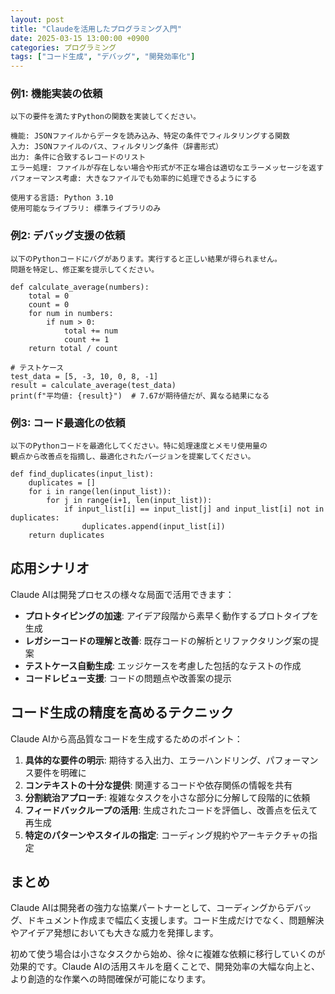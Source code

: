 ```yaml
---
layout: post
title: "Claudeを活用したプログラミング入門"
date: 2025-03-15 13:00:00 +0900
categories: プログラミング
tags: ["コード生成", "デバッグ", "開発効率化"]
---
```



### 例1: 機能実装の依頼

```
以下の要件を満たすPythonの関数を実装してください。

機能: JSONファイルからデータを読み込み、特定の条件でフィルタリングする関数
入力: JSONファイルのパス、フィルタリング条件（辞書形式）
出力: 条件に合致するレコードのリスト
エラー処理: ファイルが存在しない場合や形式が不正な場合は適切なエラーメッセージを返す
パフォーマンス考慮: 大きなファイルでも効率的に処理できるようにする

使用する言語: Python 3.10
使用可能なライブラリ: 標準ライブラリのみ
```

### 例2: デバッグ支援の依頼

```
以下のPythonコードにバグがあります。実行すると正しい結果が得られません。
問題を特定し、修正案を提示してください。

def calculate_average(numbers):
    total = 0
    count = 0
    for num in numbers:
        if num > 0:
            total += num
            count += 1
    return total / count

# テストケース
test_data = [5, -3, 10, 0, 8, -1]
result = calculate_average(test_data)
print(f"平均値: {result}")  # 7.67が期待値だが、異なる結果になる
```

### 例3: コード最適化の依頼

```
以下のPythonコードを最適化してください。特に処理速度とメモリ使用量の
観点から改善点を指摘し、最適化されたバージョンを提案してください。

def find_duplicates(input_list):
    duplicates = []
    for i in range(len(input_list)):
        for j in range(i+1, len(input_list)):
            if input_list[i] == input_list[j] and input_list[i] not in duplicates:
                duplicates.append(input_list[i])
    return duplicates
```

## 応用シナリオ

Claude AIは開発プロセスの様々な局面で活用できます：

- **プロトタイピングの加速**: アイデア段階から素早く動作するプロトタイプを生成
- **レガシーコードの理解と改善**: 既存コードの解析とリファクタリング案の提案
- **テストケース自動生成**: エッジケースを考慮した包括的なテストの作成
- **コードレビュー支援**: コードの問題点や改善案の提示

## コード生成の精度を高めるテクニック

Claude AIから高品質なコードを生成するためのポイント：

1. **具体的な要件の明示**: 期待する入出力、エラーハンドリング、パフォーマンス要件を明確に
2. **コンテキストの十分な提供**: 関連するコードや依存関係の情報を共有
3. **分割統治アプローチ**: 複雑なタスクを小さな部分に分解して段階的に依頼
4. **フィードバックループの活用**: 生成されたコードを評価し、改善点を伝えて再生成
5. **特定のパターンやスタイルの指定**: コーディング規約やアーキテクチャの指定

## まとめ

Claude AIは開発者の強力な協業パートナーとして、コーディングからデバッグ、ドキュメント作成まで幅広く支援します。コード生成だけでなく、問題解決やアイデア発想においても大きな威力を発揮します。

初めて使う場合は小さなタスクから始め、徐々に複雑な依頼に移行していくのが効果的です。Claude AIの活用スキルを磨くことで、開発効率の大幅な向上と、より創造的な作業への時間確保が可能になります。

